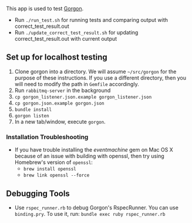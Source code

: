 This app is used to test [Gorgon](https://github.com/nulogy/Gorgon).

* Run `./run_test.sh` for running tests and comparing output with correct_test_result.out
* Run `./update_correct_test_result.sh` for updating correct_test_result.out with current output

## Set up for localhost testing
1. Clone gorgon into a directory. We will assume `~/src/gorgon` for the purpose of these instructions. If you use a different directory, then you will need to modify the path in `Gemfile` accordingly.
1. Run `rabbitmq-server` in the background
1. `cp gorgon_listener.json.example gorgon_listener.json`
1. `cp gorgon.json.example gorgon.json`
1. `bundle install`
1. `gorgon listen`
1. In a new tab/window, execute `gorgon`.

### Installation Troubleshooting

* If you have trouble installing the *eventmachine* gem on Mac OS X because of an issue with building with openssl, then try using Homebrew's version of `openssl`:
  * `brew install openssl`
  * `brew link openssl --force`

## Debugging Tools

* Use `rspec_runner.rb` to debug Gorgon's RspecRunner. You can use `binding.pry`. To use it, run: `bundle exec ruby rspec_runner.rb`
